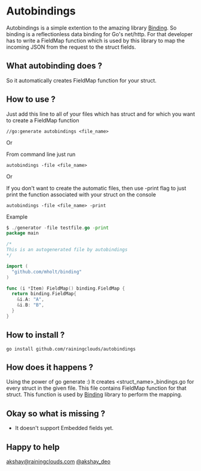 # Autobindings 

Autobindings is a simple extention to the amazing library [Binding](https://github.com/mholt/binding). So binding is a reflectionless data binding for Go's net/http. For that developer has to write a FieldMap function which is used by this library to map the incoming JSON from the request to the struct fields.

## What autobinding does ?
So it automatically creates FieldMap function for your struct. 

## How to use ?
Just add this line to all of your files which has struct and for which you want to create a FieldMap function

```
//go:generate autobindings <file_name>
```

Or

From command line just run

```
autobindings -file <file_name>
```

Or

If you don't want to create the automatic files, then use -print flag to just print the function associated with your struct on the console

```
autobindings -file <file_name> -print
```

Example 

```go
$ ./generator -file testfile.go -print
package main

/*
This is an autogenerated file by autobindings
*/

import (
  "github.com/mholt/binding"
)

func (i *Item) FieldMap() binding.FieldMap {
  return binding.FieldMap{
    &i.A: "A",
    &i.B: "B",
  }
}
```

## How to install ?
```
go install github.com/rainingclouds/autobindings
```

## How does it happens ?
Using the power of go generate :)
It creates <struct_name>_bindings.go for every struct in the given file. This file contains FieldMap function for that struct. This function is used by [Binding](https://github.com/mholt/binding) library to perform the mapping.

## Okay so what is missing ?
* It doesn't support Embedded fields yet.

## Happy to help
akshay@rainingclouds.com
[@akshay_deo](https://twitter.com/akshay_deo)
